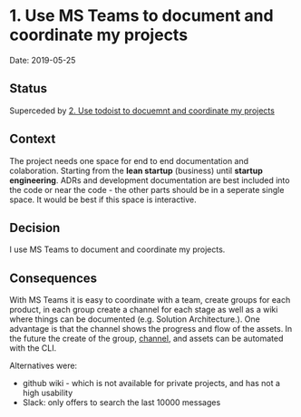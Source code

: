 # 1. Use MS Teams to document and coordinate my projects

Date: 2019-05-25

## Status

Superceded by [2. Use todoist to docuemnt and coordinate my projects](0002-use-todoist-to-docuemnt-and-coordinate-my-projects.md)

## Context

The project needs one space for end to end documentation and colaboration. Starting from the __lean startup__ (business) until __startup engineering__. ADRs and development documentation are best included into the code or near the code - the other parts should be in a seperate single space. It would be best if this space is interactive. 

## Decision

I use MS Teams to document and coordinate my projects. 

## Consequences

With MS Teams it is easy to coordinate with a team, create groups for each product, in each group create a channel for each stage as well as a wiki where things can be documented (e.g. Solution Architecture.). One advantage is that the channel shows the progress and flow of the assets. In the future the create of the group, [channel](https://docs.microsoft.com/de-de/graph/api/channel-post?view=graph-rest-1.0), and assets can be automated with the CLI.  

Alternatives were:

- github wiki - which is not available for private projects, and has not a high usability
- Slack: only offers to search the last 10000 messages
